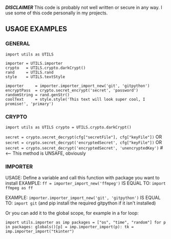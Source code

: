 <!-- ─────────────────────────────────────────────────────────────────────── -->
<!--                                 README                                  -->
<!-- ─────────────────────────────────────────────────────────────────────── -->

***DISCLAIMER***
This code is probably not well written or secure in any way.
I use some of this code personally in my projects.

<!-- ─────────────────────────────────────────────────────────────────────── -->

## USAGE EXAMPLES

<!-- ─────────────────────────────────────────────────────────────────────── -->

### GENERAL

```
import utils as UTILS

importer = UTILS.importer
crypto   = UTILS.crypto.darkCrypt()
rand     = UTILS.rand
style    = UTILS.textStyle

importer     = importer.importer_import_new('git', 'gitpython')
encryptPass  = crypto.secret_encrypt('secret', 'password')
randomString = rand.genStr()
coolText     = style.style('This text will look super cool, I promise!', 'primary')
```

<!-- ─────────────────────────────────────────────────────────────────────── -->

### CRYPTO
`import utils as UTILS
crypto = UTILS.crypto.darkCrypt()`

`secret = crypto.secret_decrypt(cfg["secretFile"], cfg["keyFile"])`
OR
`secret = crypto.secret_decrypt('encryptedSecret', cfg["keyFile"])`
OR
`secret = crypto.secret_decrypt('encryptedSecret', 'unencryptedKey')` # <-- This method is UNSAFE, obviously

<!-- ─────────────────────────────────────────────────────────────────────── -->

### IMPORTER

USAGE: Define a variable and call this function with package you want to install
EXAMPLE: `ff = importer_import_new('ffmpeg')`
IS EQUAL TO: `import ffmpeg as ff`

EXAMPLE: `importer.importer_import_new('git', 'gitpython')`
IS EQUAL TO: `import git` (and pip install the required gitpython if it isn't installed)

Or you can add it to the global scope, for example in a for loop:

`import utils.importer as imp
packages = ["os", "time", "random"]
for p in packages:
    globals()[p] = imp.importer_import(p):
tk = imp.importer_import("tkinter")`

<!-- ─────────────────────────────────────────────────────────────────────── -->
